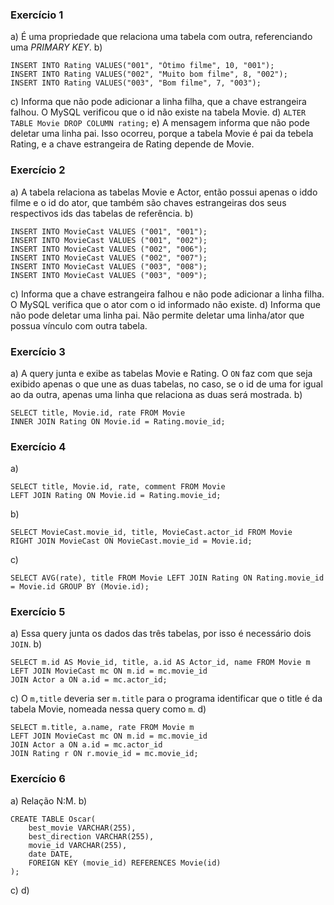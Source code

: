 ### Exercício 1
a) É uma propriedade que relaciona uma tabela com outra, referenciando uma *PRIMARY KEY*.
b) 
```
INSERT INTO Rating VALUES("001", "Ótimo filme", 10, "001");
INSERT INTO Rating VALUES("002", "Muito bom filme", 8, "002");
INSERT INTO Rating VALUES("003", "Bom filme", 7, "003");
```
c) Informa que não pode adicionar a linha filha, que a chave estrangeira falhou. O MySQL verificou que o id não existe na tabela Movie.
d) `ALTER TABLE Movie DROP COLUMN rating;`
e) A mensagem informa que não pode deletar uma linha pai. Isso ocorreu, porque a tabela Movie é pai da tebela Rating, e a chave estrangeira de Rating depende de Movie.

### Exercício 2
a) A tabela relaciona as tabelas Movie e Actor, então possui apenas o iddo filme e o id do ator, que também são chaves estrangeiras dos seus respectivos ids das tabelas de referência.
b)
```
INSERT INTO MovieCast VALUES ("001", "001");
INSERT INTO MovieCast VALUES ("001", "002");
INSERT INTO MovieCast VALUES ("002", "006");
INSERT INTO MovieCast VALUES ("002", "007");
INSERT INTO MovieCast VALUES ("003", "008");
INSERT INTO MovieCast VALUES ("003", "009");
```
c) Informa que a chave estrangeira falhou e não pode adicionar a linha filha.
O MySQL verifica que o ator com o id informado não existe. 
d) Informa que não pode deletar uma linha pai. Não permite deletar uma linha/ator que possua vínculo com outra tabela.

### Exercício 3
a) A query junta e exibe as tabelas Movie e Rating. O `ON` faz com que seja exibido apenas o que une as duas tabelas, no caso, se o id de uma for igual ao da outra, apenas uma linha que relaciona as duas será mostrada.
b)
```
SELECT title, Movie.id, rate FROM Movie
INNER JOIN Rating ON Movie.id = Rating.movie_id;
```

### Exercício 4
a)
```
SELECT title, Movie.id, rate, comment FROM Movie
LEFT JOIN Rating ON Movie.id = Rating.movie_id;
```
b) 
```
SELECT MovieCast.movie_id, title, MovieCast.actor_id FROM Movie
RIGHT JOIN MovieCast ON MovieCast.movie_id = Movie.id;
```
c)
```
SELECT AVG(rate), title FROM Movie LEFT JOIN Rating ON Rating.movie_id = Movie.id GROUP BY (Movie.id);
```

### Exercício 5
a) Essa query junta os dados das três tabelas, por isso é necessário dois `JOIN`.
b) 
```
SELECT m.id AS Movie_id, title, a.id AS Actor_id, name FROM Movie m
LEFT JOIN MovieCast mc ON m.id = mc.movie_id
JOIN Actor a ON a.id = mc.actor_id;
```
c) O `m,title` deveria ser `m.title` para o programa identificar que o title é da tabela Movie, nomeada nessa query como `m`.
d)
```
SELECT m.title, a.name, rate FROM Movie m
LEFT JOIN MovieCast mc ON m.id = mc.movie_id
JOIN Actor a ON a.id = mc.actor_id
JOIN Rating r ON r.movie_id = mc.movie_id;
```

### Exercício 6
a) Relação N:M.
b)
```
CREATE TABLE Oscar(
    best_movie VARCHAR(255),
    best_direction VARCHAR(255),
	movie_id VARCHAR(255),
	date DATE,
    FOREIGN KEY (movie_id) REFERENCES Movie(id)
);
```
c)
d)
